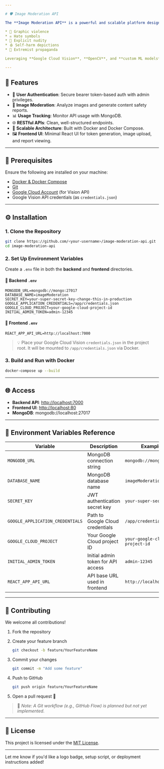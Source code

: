```yaml
---

# 🛡️ Image Moderation API

The **Image Moderation API** is a powerful and scalable platform designed to detect and block harmful or unwanted imagery such as:

* 🔪 Graphic violence
* ☠️ Hate symbols
* 🔞 Explicit nudity
* 🩸 Self-harm depictions
* 🚫 Extremist propaganda

Leveraging **Google Cloud Vision**, **OpenCV**, and **custom ML models**, this API helps ensure safe content delivery for developers, platforms, and businesses.

---
```


## 🚀 Features

* 🔐 **User Authentication**: Secure bearer token-based auth with admin privileges.
* 🧠 **Image Moderation**: Analyze images and generate content safety reports.
* 📊 **Usage Tracking**: Monitor API usage with MongoDB.
* 🌐 **RESTful APIs**: Clean, well-structured endpoints.
* 🐳 **Scalable Architecture**: Built with Docker and Docker Compose.
* 🖼️ **Frontend UI**: Minimal React UI for token generation, image upload, and report viewing.

---

## 🧰 Prerequisites

Ensure the following are installed on your machine:

* [Docker & Docker Compose](https://docs.docker.com/get-docker/)
* [Git](https://git-scm.com/)
* [Google Cloud Account](https://cloud.google.com/) (for Vision API)
* Google Vision API credentials (as `credentials.json`)

---

## ⚙️ Installation

### 1. Clone the Repository

```bash
git clone https://github.com/<your-username>/image-moderation-api.git
cd image-moderation-api
```

### 2. Set Up Environment Variables

Create a `.env` file in both the **backend** and **frontend** directories.

#### 📁 Backend `.env`

```env
MONGODB_URL=mongodb://mongo:27017
DATABASE_NAME=imageModeration
SECRET_KEY=your-super-secret-key-change-this-in-production
GOOGLE_APPLICATION_CREDENTIALS=/app/credentials.json
GOOGLE_CLOUD_PROJECT=your-google-cloud-project-id
INITIAL_ADMIN_TOKEN=admin-12345
```

#### 📁 Frontend `.env`

```env
REACT_APP_API_URL=http://localhost:7000
```

> 💡 Place your Google Cloud Vision `credentials.json` in the project root. It will be mounted to `/app/credentials.json` via Docker.

### 3. Build and Run with Docker

```bash
docker-compose up --build
```

---

## 🌐 Access

* **Backend API**: [http://localhost:7000](http://localhost:7000)
* **Frontend UI**: [http://localhost:80](http://localhost:80)
* **MongoDB**: mongodb://localhost:27017

---

## 📄 Environment Variables Reference

| Variable                         | Description                        | Example                        |
| -------------------------------- | ---------------------------------- | ------------------------------ |
| `MONGODB_URL`                    | MongoDB connection string          | `mongodb://mongo:27017`        |
| `DATABASE_NAME`                  | MongoDB database name              | `imageModeration`              |
| `SECRET_KEY`                     | JWT authentication secret key      | `your-super-secret-key`        |
| `GOOGLE_APPLICATION_CREDENTIALS` | Path to Google Cloud credentials   | `/app/credentials.json`        |
| `GOOGLE_CLOUD_PROJECT`           | Your Google Cloud project ID       | `your-google-cloud-project-id` |
| `INITIAL_ADMIN_TOKEN`            | Initial admin token for API access | `admin-12345`                  |
| `REACT_APP_API_URL`              | API base URL used in frontend      | `http://localhost:7000`        |

---

## 🤝 Contributing

We welcome all contributions!

1. Fork the repository
2. Create your feature branch

   ```bash
   git checkout -b feature/YourFeatureName
   ```
3. Commit your changes

   ```bash
   git commit -m "Add some feature"
   ```
4. Push to GitHub

   ```bash
   git push origin feature/YourFeatureName
   ```
5. Open a pull request 🚀

> 📌 *Note: A Git workflow (e.g., GitHub Flow) is planned but not yet implemented.*

---

## 📜 License

This project is licensed under the [MIT License](LICENSE).

---

Let me know if you'd like a logo badge, setup script, or deployment instructions added!
